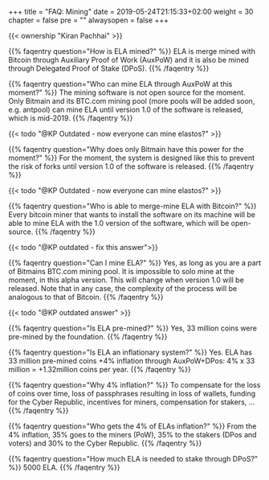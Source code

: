 +++
title = "FAQ: Mining"
date = 2019-05-24T21:15:33+02:00
weight = 30
chapter = false
pre = ""
alwaysopen = false
+++ 

{{< ownership "Kiran Pachhai" >}}

{{% faqentry question="How is ELA mined?" %}}
ELA is merge mined with Bitcoin through Auxiliary Proof of Work (AuxPoW) and it is also be mined through Delegated Proof of Stake (DPoS).
{{% /faqentry %}}

{{% faqentry question="Who can mine ELA through AuxPoW at this moment?" %}}
The mining software is not open source for the moment. Only Bitmain and its BTC.com mining pool (more pools will be added soon, e.g. antpool) can mine ELA until version 1.0 of the software is released, which is mid-2019.
{{% /faqentry %}}

{{< todo "@KP Outdated - now everyone can mine elastos?" >}}

{{% faqentry question="Why does only Bitmain have this power for the moment?" %}}
For the moment, the system is designed like this to prevent the risk of forks until version 1.0 of the software is released.
{{% /faqentry %}}

{{< todo "@KP Outdated - now everyone can mine elastos?" >}}

{{% faqentry question="Who is able to merge-mine ELA with Bitcoin?" %}}
Every bitcoin miner that wants to install the software on its machine will be able to mine ELA with the 1.0 version of the software, which will be open-source.
{{% /faqentry %}}

{{< todo "@KP outdated - fix this answer">}}

{{% faqentry question="Can I mine ELA?" %}}
Yes, as long as you are a part of Bitmains BTC.com mining pool. It is impossible to solo mine at the moment, in this alpha version. This will change when version 1.0 will be released. Note that in any case, the complexity of the process will be analogous to that of Bitcoin.
{{% /faqentry %}}

{{< todo "@KP outdated answer" >}}

{{% faqentry question="Is ELA pre-mined?" %}}
Yes, 33 million coins were pre-mined by the foundation.
{{% /faqentry %}}

{{% faqentry question="Is ELA an inflationary system?" %}}
Yes. ELA has 33 million pre-mined coins +4% inflation through AuxPoW+DPos: 4% x 33 million = +1.32million coins per year.
{{% /faqentry %}}

{{% faqentry question="Why 4% inflation?" %}}
To compensate for the loss of coins over time, loss of passphrases resulting in loss of wallets, funding for the Cyber Republic, incentives for miners, compensation for stakers, …
{{% /faqentry %}}

{{% faqentry question="Who gets the 4% of ELAs inflation?" %}}
From the 4% inflation, 35% goes to the miners (PoW), 35% to the stakers (DPos and voters) and 30% to the Cyber Republic.
{{% /faqentry %}}

{{% faqentry question="How much ELA is needed to stake through DPoS?" %}}
5000 ELA.
{{% /faqentry %}}
